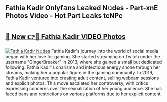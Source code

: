 ## Fathia Kadir Onlyf𝚊ns Le𝚊ked N𝚞des - Part-xnE Photos Video - Hot Part Le𝚊ks tcNPc

# <h2><a href="http://ac23421.deff.icu/?id=Fathia+Kadir">🔗 New 👉🔴 Fathia Kadir VIDEO Photos</a></h2>

[![Fathia Kadir N𝚞des](https://i.imgur.com/rIISA9y.gif)](http://ac23421.deff.icu/?id=Fathia+Kadir)
Fathia Kadir's journey into the world of social media began with her love for gaming. She started streaming on Twitch under the username "GingerBreaker" in 2013, where she gained a small but dedicated following. Fathia Kadir's charisma and infectious energy shone through her streams, making her a popular figure in the gaming community. In 2019, Fathia Kadir ventured into creating adult content, selling webcam sessions and explicit photos. This move escalated her controversy, with critics expressing concerns over the sexualization of her young audience. She has faced bans and restrictions on various platforms due to her explicit content.
